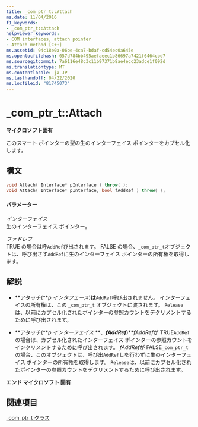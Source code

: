 ```yaml
---
title: _com_ptr_t::Attach
ms.date: 11/04/2016
f1_keywords:
- _com_ptr_t::Attach
helpviewer_keywords:
- COM interfaces, attach pointer
- Attach method [C++]
ms.assetid: 94c18e0a-06be-4ca7-bdaf-cd54ec0a645e
ms.openlocfilehash: 057d784bb495aefaeec1b86697a7421f6464cbd7
ms.sourcegitcommit: 7a6116e48c3c11b97371b8ae4ecc23adce1f092d
ms.translationtype: MT
ms.contentlocale: ja-JP
ms.lasthandoff: 04/22/2020
ms.locfileid: "81745073"
---
```

# <a name="_com_ptr_tattach"></a>_com_ptr_t::Attach

**マイクロソフト固有**

このスマート ポインターの型の生のインターフェイス ポインターをカプセル化します。

## <a name="syntax"></a>構文

```cpp
void Attach( Interface* pInterface ) throw( );
void Attach( Interface* pInterface, bool fAddRef ) throw( );
```

#### <a name="parameters"></a>パラメーター

*インターフェイス*<br/>
生のインターフェイス ポインター。

*ファドレフ*<br/>
TRUE の場合は呼`AddRef`び出されます。 FALSE の場合、`_com_ptr_t`オブジェクトは、呼び出さず`AddRef`に生のインターフェイス ポインターの所有権を取得します。

## <a name="remarks"></a>解説

- **アタッチ(***p インタフェース*)**は**`AddRef`呼び出されません。     インターフェイスの所有権は、この `_com_ptr_t` オブジェクトに渡されます。 `Release`は、以前にカプセル化されたポインターの参照カウントをデクリメントするために呼び出されます。

- **アタッチ(***p インターフェイス* **、***fAddRef***)***fAddRef*が TRUE`AddRef`の場合は、カプセル化されたインターフェイス ポインターの参照カウントをインクリメントするために呼び出されます。       *fAddRef*が FALSE`_com_ptr_t`の場合、このオブジェクトは、呼び出`AddRef`しを行わずに生のインターフェイス ポインターの所有権を取得します。 `Release`は、以前にカプセル化されたポインターの参照カウントをデクリメントするために呼び出されます。

**エンド マイクロソフト 固有**

## <a name="see-also"></a>関連項目

[_com_ptr_t クラス](../cpp/com-ptr-t-class.md)
